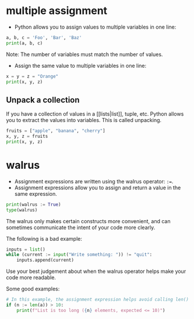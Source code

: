 # multiple assignment
- Python allows you to assign values to multiple variables in one line:
```Python
a, b, c = 'Foo', 'Bar', 'Baz'
print(a, b, c)
```
Note: The number of variables must match the number of values.

- Assign the same value to multiple variables in one line:
```Python
x = y = z = "Orange"
print(x, y, z)
```

## Unpack a collection

If you have a collection of values in a [[lists|list]], tuple, etc. Python allows you to extract the values into variables. This is called unpacking.

```Python
fruits = ["apple", "banana", "cherry"]
x, y, z = fruits
print(x, y, z)
```
# walrus

* Assignment expressions are written using the walrus operator: `:=`.
* Assignment expressions allow you to assign and return a value in the same expression.

```Python
print(walrus := True)
type(walrus)
```

The walrus only makes certain constructs more convenient, and can sometimes communicate the intent of your code more clearly.

The following is a bad example:

```Python
inputs = list()
while (current := input("Write something: ")) != "quit":
    inputs.append(current)
```

Use your best judgement about when the walrus operator helps make your code more readable.

Some good examples:

```Python
# In this example, the assignment expression helps avoid calling len() twice
if (n := len(a)) > 10:
    print(f"List is too long ({n} elements, expected <= 10)")
```
